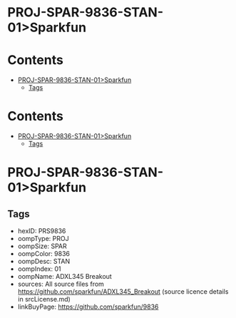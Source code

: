 
PROJ-SPAR-9836-STAN-01>Sparkfun
===============================

Contents
========

* [PROJ-SPAR-9836-STAN-01>Sparkfun](#proj-spar-9836-stan-01sparkfun)
	* [Tags](#tags)

Contents
========

* [PROJ-SPAR-9836-STAN-01>Sparkfun](#proj-spar-9836-stan-01sparkfun)
	* [Tags](#tags)

# PROJ-SPAR-9836-STAN-01>Sparkfun

## Tags

- hexID: PRS9836
- oompType: PROJ
- oompSize: SPAR
- oompColor: 9836
- oompDesc: STAN
- oompIndex: 01
- oompName: ADXL345 Breakout
- sources: All source files from https://github.com/sparkfun/ADXL345_Breakout (source licence details in srcLicense.md)
- linkBuyPage: https://github.com/sparkfun/9836
